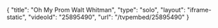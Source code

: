 {
    "title": "Oh My Prom Walt Whitman",
    "type": "solo",
    "layout": "iframe-static",
    "videoId": "25895490",
    "url": "\/tvpembed\/25895490"
}